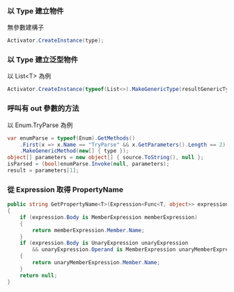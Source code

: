 ### 以 Type 建立物件
無參數建構子
``` cs
Activator.CreateInstance(type);
```

### 以 Type 建立泛型物件
以 List\<T\> 為例
``` cs
Activator.CreateInstance(typeof(List<>).MakeGenericType(resultGenericType)) as IList;
```

### 呼叫有 out 參數的方法
以 Enum.TryParse 為例
``` cs
var enumParse = typeof(Enum).GetMethods()
    .First(x => x.Name == "TryParse" && x.GetParameters().Length == 2)
    .MakeGenericMethod(new[] { type });
object[] parameters = new object[] { source.ToString(), null };
isParsed = (bool)enumParse.Invoke(null, parameters);
result = parameters[1];
```

### 從 Expression 取得 PropertyName
``` cs
public string GetPropertyName<T>(Expression<Func<T, object>> expression)
{
    if (expression.Body is MemberExpression memberExpression)
    {
        return memberExpression.Member.Name;
    }
    if (expression.Body is UnaryExpression unaryExpression
        && unaryExpression.Operand is MemberExpression unaryMemberExpression)
    {
        return unaryMemberExpression.Member.Name;
    }
    return null;
}
```